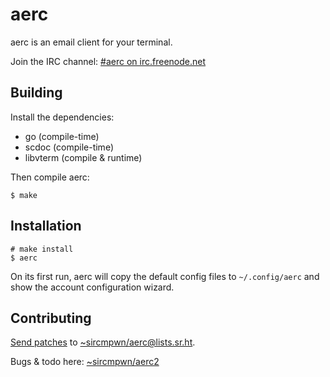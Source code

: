 # aerc

aerc is an email client for your terminal.

Join the IRC channel: [#aerc on irc.freenode.net](http://webchat.freenode.net/?channels=aerc&uio=d4)

## Building

Install the dependencies:

- go (compile-time)
- scdoc (compile-time)
- libvterm (compile & runtime)

Then compile aerc:

    $ make

## Installation

    # make install
    $ aerc

On its first run, aerc will copy the default config files to `~/.config/aerc`
and show the account configuration wizard.

## Contributing

[Send patches](https://git-send-email.io) to
[~sircmpwn/aerc@lists.sr.ht](mailto:~sircmpwn/aerc@lists.sr.ht).

Bugs & todo here: [~sircmpwn/aerc2](https://todo.sr.ht/~sircmpwn/aerc2)

